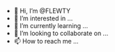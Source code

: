 - 👋 Hi, I’m @FLEWTY
- 👀 I’m interested in ...
- 🌱 I’m currently learning ...
- 💞️ I’m looking to collaborate on ...
- 📫 How to reach me ...

<!---
FLEWTY/FLEWTY is a ✨ special ✨ repository because its `README.md` (this file) appears on your GitHub profile.
You can click the Preview link to take a look at your changes.
--->
